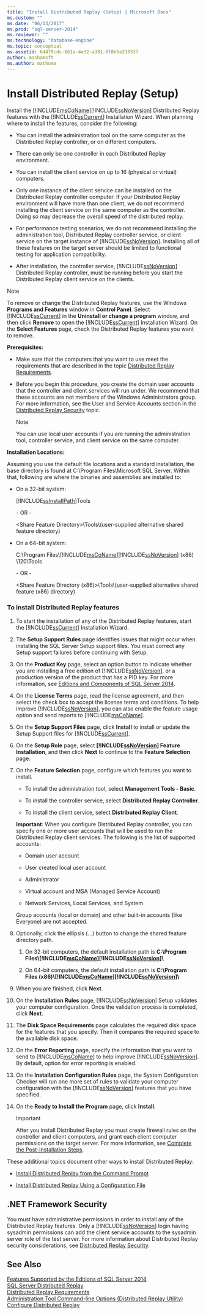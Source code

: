 ```yaml
---
title: "Install Distributed Replay (Setup) | Microsoft Docs"
ms.custom: ""
ms.date: "06/13/2017"
ms.prod: "sql-server-2014"
ms.reviewer: ""
ms.technology: "database-engine"
ms.topic: conceptual
ms.assetid: 64479cdc-661a-4e32-a381-8f8b5a238337
author: mashamsft
ms.author: mathoma
---
```

# Install Distributed Replay (Setup)
  Install the [!INCLUDE[msCoName](../../includes/msconame-md.md)][!INCLUDE[ssNoVersion](../../includes/ssnoversion-md.md)] Distributed Replay features with the [!INCLUDE[ssCurrent](../../includes/sscurrent-md.md)] Installation Wizard. When planning where to install the features, consider the following:  
  
-   You can install the administration tool on the same computer as the Distributed Replay controller, or on different computers.  
  
-   There can only be one controller in each Distributed Replay environment.  
  
-   You can install the client service on up to 16 (physical or virtual) computers.  
  
-   Only one instance of the client service can be installed on the Distributed Replay controller computer. If your Distributed Replay environment will have more than one client, we do not recommend installing the client service on the same computer as the controller. Doing so may decrease the overall speed of the distributed replay.  
  
-   For performance testing scenarios, we do not recommend installing the administration tool, Distributed Replay controller service, or client service on the target instance of [!INCLUDE[ssNoVersion](../../includes/ssnoversion-md.md)]. Installing all of these features on the target server should be limited to functional testing for application compatibility.  
  
-   After installation, the controller service, [!INCLUDE[ssNoVersion](../../includes/ssnoversion-md.md)] Distributed Replay controller, must be running before you start the Distributed Replay client service on the clients.  
  
> [!NOTE]  
>  To remove or change the Distributed Replay features, use the Windows **Programs and Features** window in **Control Panel**. Select [!INCLUDE[ssCurrent](../../includes/sscurrent-md.md)] in the **Uninstall or change a program** window, and then click **Remove** to open the [!INCLUDE[ssCurrent](../../includes/sscurrent-md.md)] Installation Wizard. On the **Select Features** page, check the Distributed Replay features you want to remove.  
  
 **Prerequisites:**  
  
-   Make sure that the computers that you want to use meet the requirements that are described in the topic [Distributed Replay Requirements](../../tools/sql-server-profiler/replay-requirements.md).  
  
-   Before you begin this procedure, you create the domain user accounts that the controller and client services will run under. We recommend that these accounts are not members of the Windows Administrators group. For more information, see the User and Service Accounts section in the [Distributed Replay Security](../../tools/distributed-replay/distributed-replay-security.md) topic.  
  
    > [!NOTE]  
    >  You can use local user accounts if you are running the administration tool, controller service, and client service on the same computer.  
  
 **Installation Locations:**  
  
 Assuming you use the default file locations and a standard installation, the base directory is found at C:\Program Files\Microsoft SQL Server. Within that, following are where the binaries and assemblies are installed to:  
  
-   On a 32-bit system:  
  
     [!INCLUDE[ssInstallPath](../../includes/ssinstallpath-md.md)]Tools  
  
     \- OR -  
  
     \<Share Feature Directory>\Tools\\(user-supplied alternative shared feature directory)  
  
-   On a 64-bit system:  
  
     C:\Program Files\\[!INCLUDE[msCoName](../../includes/msconame-md.md)][!INCLUDE[ssNoVersion](../../includes/ssnoversion-md.md)] (x86) \120\Tools  
  
     \- OR -  
  
     \<Share Feature Directory (x86)>\Tools\\(user-supplied alternative shared feature (x86) directory)  
  
### To install Distributed Replay features  
  
1.  To start the installation of any of the Distributed Replay features, start the [!INCLUDE[ssCurrent](../../includes/sscurrent-md.md)] Installation Wizard.  
  
2.  The **Setup Support Rules** page identifies issues that might occur when installing the SQL Server Setup support files. You must correct any Setup support failures before continuing with Setup.  
  
3.  On the **Product Key** page, select an option button to indicate whether you are installing a free edition of [!INCLUDE[ssNoVersion](../../includes/ssnoversion-md.md)], or a production version of the product that has a PID key. For more information, see [Editions and Components of SQL Server 2014](../editions-and-components-of-sql-server-2016.md).  
  
4.  On the **License Terms** page, read the license agreement, and then select the check box to accept the license terms and conditions. To help improve [!INCLUDE[ssNoVersion](../../includes/ssnoversion-md.md)], you can also enable the feature usage option and send reports to [!INCLUDE[msCoName](../../includes/msconame-md.md)].  
  
5.  On the **Setup Support Files** page, click **Install** to install or update the Setup Support files for [!INCLUDE[ssCurrent](../../includes/sscurrent-md.md)].  
  
6.  On the **Setup Role** page, select **[!INCLUDE[ssNoVersion](../../includes/ssnoversion-md.md)] Feature Installation**, and then click **Next** to continue to the **Feature Selection** page.  
  
7.  On the **Feature Selection** page, configure which features you want to install.  
  
    -   To install the administration tool, select **Management Tools - Basic**.  
  
    -   To install the controller service, select **Distributed Replay Controller**.  
  
    -   To install the client service, select **Distributed Replay Client**.  
  
     **Important**: When you configure Distributed Replay controller, you can specify one or more user accounts that will be used to run the Distributed Replay client services. The following is the list of supported accounts:  
  
    -   Domain user account  
  
    -   User created local user account  
  
    -   Administrator  
  
    -   Virtual account and MSA (Managed Service Account)  
  
    -   Network Services, Local Services, and System  
  
     Group accounts (local or domain) and other built-in accounts (like Everyone) are not accepted.  
  
8.  Optionally, click the ellipsis (...) button to change the shared feature directory path.  
  
    1.  On 32-bit computers, the default installation path is **C:\Program Files\\[!INCLUDE[msCoName](../../includes/msconame-md.md)][!INCLUDE[ssNoVersion](../../includes/ssnoversion-md.md)]\\**  
  
    2.  On 64-bit computers, the default installation path is **C:\Program Files (x86)\\[!INCLUDE[msCoName](../../includes/msconame-md.md)][!INCLUDE[ssNoVersion](../../includes/ssnoversion-md.md)]\\**  
  
9. When you are finished, click **Next**.  
  
10. On the **Installation Rules** page, [!INCLUDE[ssNoVersion](../../includes/ssnoversion-md.md)] Setup validates your computer configuration. Once the validation process is completed, click **Next**.  
  
11. The **Disk Space Requirements** page calculates the required disk space for the features that you specify. Then it compares the required space to the available disk space.  
  
12. On the **Error Reporting** page, specify the information that you want to send to [!INCLUDE[msCoName](../../includes/msconame-md.md)] to help improve [!INCLUDE[ssNoVersion](../../includes/ssnoversion-md.md)]. By default, option for error reporting is enabled.  
  
13. On the **Installation Configuration Rules** page, the System Configuration Checker will run one more set of rules to validate your computer configuration with the [!INCLUDE[ssNoVersion](../../includes/ssnoversion-md.md)] features that you have specified.  
  
14. On the **Ready to Install the Program** page, click **Install**.  
  
    > [!IMPORTANT]  
    >  After you install Distributed Replay you must create firewall rules on the controller and client computers, and grant each client computer permissions on the target server. For more information, see [Complete the Post-Installation Steps](../../tools/distributed-replay/complete-the-post-installation-steps.md).  
  
 These additional topics document other ways to install Distributed Replay:  
  
-   [Install Distributed Replay from the Command Prompt](../../tools/distributed-replay/install-distributed-replay-overview.md)  
  
-   [Install Distributed Replay Using a Configuration File](../../../2014/sql-server/install/install-distributed-replay-using-a-configuration-file.md)  
  
## .NET Framework Security  
 You must have administrative permissions in order to install any of the Distributed Replay features. Only a [!INCLUDE[ssNoVersion](../../includes/ssnoversion-md.md)] login having sysadmin permissions can add the client service accounts to the sysadmin server role of the test server. For more information about Distributed Replay security considerations, see [Distributed Replay Security](../../tools/distributed-replay/distributed-replay-security.md).  
  
## See Also  
 [Features Supported by the Editions of SQL Server 2014](../../../2014/getting-started/features-supported-by-the-editions-of-sql-server-2014.md)   
 [SQL Server Distributed Replay](../../tools/distributed-replay/sql-server-distributed-replay.md)   
 [Distributed Replay Requirements](../../tools/sql-server-profiler/replay-requirements.md)   
 [Administration Tool Command-line Options &#40;Distributed Replay Utility&#41;](../../tools/distributed-replay/administration-tool-command-line-options-distributed-replay-utility.md)   
 [Configure Distributed Replay](../../tools/distributed-replay/configure-distributed-replay.md)  
  
  
